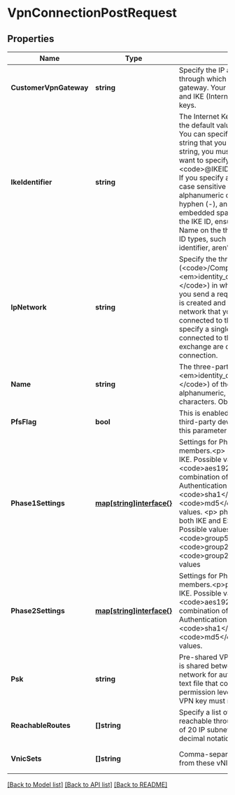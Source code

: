 # VpnConnectionPostRequest

## Properties
Name | Type | Description | Notes
------------ | ------------- | ------------- | -------------
**CustomerVpnGateway** | **string** | Specify the IP address of the VPN gateway in your data center through which you want to connect to the Oracle Cloud VPN gateway. Your gateway device must support policy-based VPN and IKE (Internet Key Exchange) configuration using pre-shared keys. | [default to null]
**IkeIdentifier** | **string** | The Internet Key Exchange (IKE) ID. If you don&#39;t specify a value, the default value is the public IP address of the cloud gateway. You can specify either an alternative IP address, or any text string that you want to use as the IKE ID. If you specify a text string, you must prefix the string with @. For example, if you want to specify the text IKEID-for-VPN1, specify &lt;code&gt;@IKEID-for-VPN1&lt;/code&gt; as the value in request body. If you specify an IP address, don&#39;t prefix it with @. The IKE ID is case sensitive and can contain a maximum of 255 ASCII alphanumeric characters including special characters, period (.), hyphen (-), and underscore (_). The IKE ID can&#39;t contain embedded space characters.&lt;p&gt;&lt;b&gt;Note:&lt;/b&gt; If you specify the IKE ID, ensure that you specify the Peer ID type as Domain Name on the third-party device in your data center. Other Peer ID types, such as email address, firewall identifier or key identifier, aren&#39;t supported. | [optional] [default to null]
**IpNetwork** | **string** | Specify the three-part name of the IP network (&lt;code&gt;/Compute-&lt;em&gt;identity_domain&lt;/em&gt;/&lt;em&gt;user&lt;/em&gt;/&lt;em&gt;object&lt;/em&gt;&lt;/code&gt;) in which you want to create the cloud gateway. When you send a request to create a VPN connection, a cloud gateway is created and this is assigned an available IP address from the IP network that you specify. So, the cloud gateway is directly connected to the IP network that you specify.&lt;p&gt;You can only specify a single IP network. All other IP networks which are connected to the specified IP network through an IP network exchange are discovered and added automatically to the VPN connection. | [default to null]
**Name** | **string** | The three-part name (&lt;code&gt;/Compute-&lt;em&gt;identity_domain&lt;/em&gt;/&lt;em&gt;user&lt;/em&gt;/&lt;em&gt;object&lt;/em&gt;&lt;/code&gt;) of the VPN connection. Object names can contain only alphanumeric, underscore (_), dash (-), and period (.) characters. Object names are case-sensitive. | [default to null]
**PfsFlag** | **bool** | This is enabled (set to &lt;code&gt;true&lt;/code&gt;) by default. If your third-party device supports Perfect Forward Secrecy (PFS), set this parameter to &lt;code&gt;true&lt;/code&gt; to require PFS.  | [optional] [default to null]
**Phase1Settings** | [**map[string]interface{}**](interface{}.md) | Settings for Phase 1 of protocol (IKE). See below for object members.&lt;p&gt; phase1Settings.encryption: Encryption options for IKE. Possible values are &lt;code&gt;aes128&lt;/code&gt;, &lt;code&gt;aes192&lt;/code&gt;, &lt;code&gt;aes256&lt;/code&gt;. Default is combination of all possible values. &lt;p&gt; phase1Settings.hash: Authentication options for IKE. Possible values are &lt;code&gt;sha1&lt;/code&gt;, &lt;code&gt;sha2_256&lt;/code&gt;, &lt;code&gt;md5&lt;/code&gt;. Default is combination of all possible values. &lt;p&gt; phase1Settings.dhGroup: Diffie-Hellman group for both IKE and ESP. It is applicable for ESP only if PFS is enabled. Possible values are &lt;code&gt;group2&lt;/code&gt;, &lt;code&gt;group5&lt;/code&gt;, &lt;code&gt;group14&lt;/code&gt;, &lt;code&gt;group22&lt;/code&gt;, &lt;code&gt;group23&lt;/code&gt;, &lt;code&gt;group24&lt;/code&gt;. Default is combination of all possible values | [optional] [default to null]
**Phase2Settings** | [**map[string]interface{}**](interface{}.md) | Settings for Phase 2 of protocol (IPSEC).See below for object members.&lt;p&gt;phase2Settings.encryption: Encryption options for IKE. Possible values are &lt;code&gt;aes128&lt;/code&gt;, &lt;code&gt;aes192&lt;/code&gt;, &lt;code&gt;aes256&lt;/code&gt;. Default is combination of all possible values. &lt;p&gt; phase2Settings.hash: Authentication options for IKE. Possible values are &lt;code&gt;sha1&lt;/code&gt;, &lt;code&gt;sha2_256&lt;/code&gt;, &lt;code&gt;md5&lt;/code&gt;. Default is combination of all possible values. | [optional] [default to null]
**Psk** | **string** | Pre-shared VPN key. Enter the pre-shared key. This secret key is shared between your network gateway and the Oracle Cloud network for authentication. Specify the full path and name of the text file that contains the pre-shared key. Ensure that the permission level of the text file is set to 400. The pre-shared VPN key must not exceed 256 characters. | [default to null]
**ReachableRoutes** | **[]string** | Specify a list of customer subnets (CIDR prefixes) that are reachable through this VPN tunnel. You can specify a maximum of 20 IP subnet addresses. Specify IPv4 addresses in dot-decimal notation with or without mask. | [default to null]
**VnicSets** | **[]string** | Comma-separated list of vNIC sets. Traffic is allowed to and from these vNIC sets to the cloud gateway&#39;s vNIC set. | [optional] [default to null]

[[Back to Model list]](../README.md#documentation-for-models) [[Back to API list]](../README.md#documentation-for-api-endpoints) [[Back to README]](../README.md)


